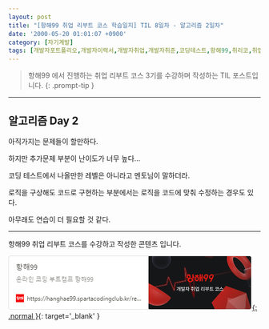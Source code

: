 ```yaml
---
layout: post
title: "[항해99 취업 리부트 코스 학습일지] TIL 8일차 - 알고리즘 2일차"
date: '2000-05-20 01:01:07 +0900'
category: [자기계발]
tags: [개발자포트폴리오,개발자이력서,개발자취업,개발자취준,코딩테스트,항해99,취리코,취업리부트코스]
---
```


> 항해99 에서 진행하는 취업 리부트 코스 3기를 수강하며 작성하는 TIL 포스트입니다.
{: .prompt-tip }

---

## 알고리즘 Day 2
아직가지는 문제들이 할만하다.

하지만 추가문제 부분이 난이도가 너무 높다...

코딩 테스트에서 나올만한 레벨은 아니라고 멘토님이 말하더라.

로직을 구상해도 코드로 구현하는 부분에서는 로직을 코드에 맞춰 수정하는 경우도 있다.

아무래도 연습이 더 필요할 것 같다.

---

항해99 취업 리부트 코스를 수강하고 작성한 콘텐츠 입니다.

[![항해99 - 온라인 코딩 부트캠프 항해99](/assets/img/captures/1_hanghae99.png){: .normal }](https://hanghae99.spartacodingclub.kr/reboot){: target='_blank' }